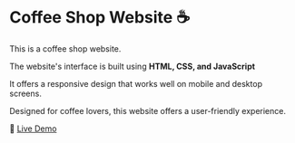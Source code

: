 # Coffee Shop Website ☕  

This is a coffee shop  website.  

The website's interface is built using **HTML, CSS, and JavaScript**

It offers a responsive design that works well on mobile and desktop screens.

Designed for coffee lovers, this website offers a user-friendly experience.

🔗 [Live Demo](https://msaadat1.github.io/coffee-shop-website/)
